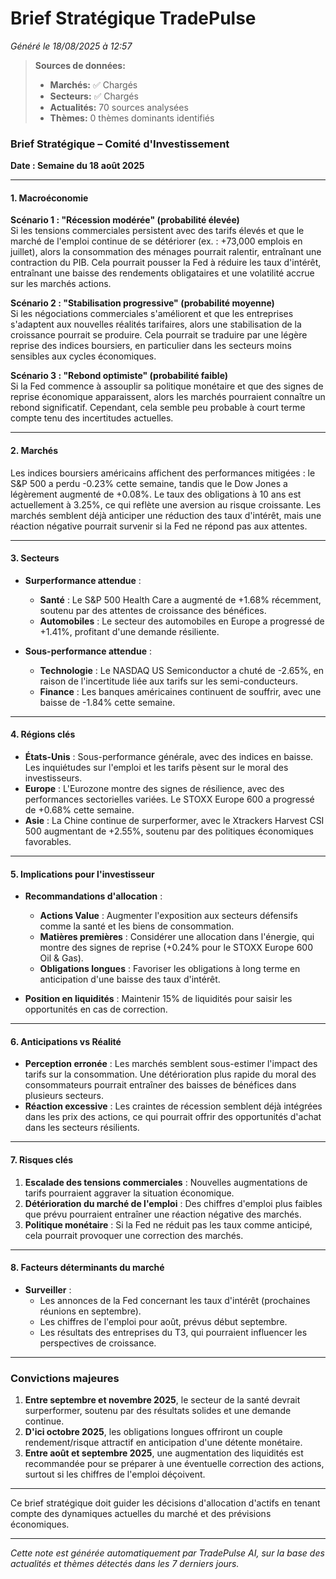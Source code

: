 # Brief Stratégique TradePulse

*Généré le 18/08/2025 à 12:57*

> **Sources de données:**
> - **Marchés:** ✅ Chargés
> - **Secteurs:** ✅ Chargés
> - **Actualités:** 70 sources analysées
> - **Thèmes:** 0 thèmes dominants identifiés

### Brief Stratégique – Comité d'Investissement

**Date : Semaine du 18 août 2025**

---

#### 1. Macroéconomie

**Scénario 1 : "Récession modérée" (probabilité élevée)**  
Si les tensions commerciales persistent avec des tarifs élevés et que le marché de l'emploi continue de se détériorer (ex. : +73,000 emplois en juillet), alors la consommation des ménages pourrait ralentir, entraînant une contraction du PIB. Cela pourrait pousser la Fed à réduire les taux d'intérêt, entraînant une baisse des rendements obligataires et une volatilité accrue sur les marchés actions.

**Scénario 2 : "Stabilisation progressive" (probabilité moyenne)**  
Si les négociations commerciales s'améliorent et que les entreprises s'adaptent aux nouvelles réalités tarifaires, alors une stabilisation de la croissance pourrait se produire. Cela pourrait se traduire par une légère reprise des indices boursiers, en particulier dans les secteurs moins sensibles aux cycles économiques.

**Scénario 3 : "Rebond optimiste" (probabilité faible)**  
Si la Fed commence à assouplir sa politique monétaire et que des signes de reprise économique apparaissent, alors les marchés pourraient connaître un rebond significatif. Cependant, cela semble peu probable à court terme compte tenu des incertitudes actuelles.

---

#### 2. Marchés

Les indices boursiers américains affichent des performances mitigées : le S&P 500 a perdu -0.23% cette semaine, tandis que le Dow Jones a légèrement augmenté de +0.08%. Le taux des obligations à 10 ans est actuellement à 3.25%, ce qui reflète une aversion au risque croissante. Les marchés semblent déjà anticiper une réduction des taux d'intérêt, mais une réaction négative pourrait survenir si la Fed ne répond pas aux attentes.

---

#### 3. Secteurs

- **Surperformance attendue** : 
  - **Santé** : Le S&P 500 Health Care a augmenté de +1.68% récemment, soutenu par des attentes de croissance des bénéfices.
  - **Automobiles** : Le secteur des automobiles en Europe a progressé de +1.41%, profitant d'une demande résiliente.

- **Sous-performance attendue** : 
  - **Technologie** : Le NASDAQ US Semiconductor a chuté de -2.65%, en raison de l'incertitude liée aux tarifs sur les semi-conducteurs.
  - **Finance** : Les banques américaines continuent de souffrir, avec une baisse de -1.84% cette semaine.

---

#### 4. Régions clés

- **États-Unis** : Sous-performance générale, avec des indices en baisse. Les inquiétudes sur l'emploi et les tarifs pèsent sur le moral des investisseurs.
- **Europe** : L'Eurozone montre des signes de résilience, avec des performances sectorielles variées. Le STOXX Europe 600 a progressé de +0.68% cette semaine.
- **Asie** : La Chine continue de surperformer, avec le Xtrackers Harvest CSI 500 augmentant de +2.55%, soutenu par des politiques économiques favorables.

---

#### 5. Implications pour l'investisseur

- **Recommandations d'allocation** :
  - **Actions Value** : Augmenter l'exposition aux secteurs défensifs comme la santé et les biens de consommation.
  - **Matières premières** : Considérer une allocation dans l'énergie, qui montre des signes de reprise (+0.24% pour le STOXX Europe 600 Oil & Gas).
  - **Obligations longues** : Favoriser les obligations à long terme en anticipation d'une baisse des taux d'intérêt.

- **Position en liquidités** : Maintenir 15% de liquidités pour saisir les opportunités en cas de correction.

---

#### 6. Anticipations vs Réalité

- **Perception erronée** : Les marchés semblent sous-estimer l'impact des tarifs sur la consommation. Une détérioration plus rapide du moral des consommateurs pourrait entraîner des baisses de bénéfices dans plusieurs secteurs.
- **Réaction excessive** : Les craintes de récession semblent déjà intégrées dans les prix des actions, ce qui pourrait offrir des opportunités d'achat dans les secteurs résilients.

---

#### 7. Risques clés

1. **Escalade des tensions commerciales** : Nouvelles augmentations de tarifs pourraient aggraver la situation économique.
2. **Détérioration du marché de l'emploi** : Des chiffres d'emploi plus faibles que prévu pourraient entraîner une réaction négative des marchés.
3. **Politique monétaire** : Si la Fed ne réduit pas les taux comme anticipé, cela pourrait provoquer une correction des marchés.

---

#### 8. Facteurs déterminants du marché

- **Surveiller** :
  - Les annonces de la Fed concernant les taux d'intérêt (prochaines réunions en septembre).
  - Les chiffres de l'emploi pour août, prévus début septembre.
  - Les résultats des entreprises du T3, qui pourraient influencer les perspectives de croissance.

---

### Convictions majeures

1. **Entre septembre et novembre 2025**, le secteur de la santé devrait surperformer, soutenu par des résultats solides et une demande continue.
2. **D'ici octobre 2025**, les obligations longues offriront un couple rendement/risque attractif en anticipation d'une détente monétaire.
3. **Entre août et septembre 2025**, une augmentation des liquidités est recommandée pour se préparer à une éventuelle correction des actions, surtout si les chiffres de l'emploi déçoivent.

--- 

Ce brief stratégique doit guider les décisions d'allocation d'actifs en tenant compte des dynamiques actuelles du marché et des prévisions économiques.

---

*Cette note est générée automatiquement par TradePulse AI, sur la base des actualités et thèmes détectés dans les 7 derniers jours.*
